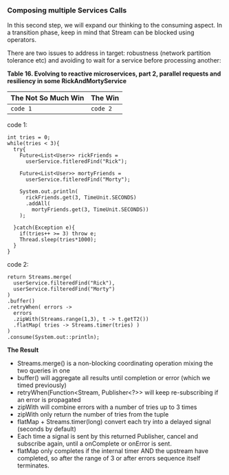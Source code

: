 
### Composing multiple Services Calls

In this second step, we will expand our thinking to the consuming aspect. In a transition phase, keep in mind that Stream can be blocked using operators.

There are two issues to address in target: robustness (network partition tolerance etc) and avoiding to wait for a service before processing another:

**Table 16. Evolving to reactive microservices, part 2, parallel requests and resiliency in some RickAndMortyService**

|The Not So Much Win|The Win|
|----|----|
|``` code 1 ```|``` code 2 ```|

code 1:
```
int tries = 0;
while(tries < 3){
  try{
    Future<List<User>> rickFriends =
      userService.fitleredFind("Rick");

    Future<List<User>> mortyFriends =
      userService.fitleredFind("Morty");

    System.out.println(
      rickFriends.get(3, TimeUnit.SECONDS)
      .addAll(
        mortyFriends.get(3, TimeUnit.SECONDS))
    );

  }catch(Exception e){
    if(tries++ >= 3) throw e;
    Thread.sleep(tries*1000);
  }
}
```

code 2:
```
return Streams.merge(
  userService.filteredFind("Rick"),
  userService.filteredFind("Morty")
)
.buffer()
.retryWhen( errors ->
  errors
  .zipWith(Streams.range(1,3), t -> t.getT2())
  .flatMap( tries -> Streams.timer(tries) )
)
.consume(System.out::println);
```

**The Result**

* Streams.merge() is a non-blocking coordinating operation mixing the two queries in one
* buffer() will aggregate all results until completion or error (which we timed previously)
* retryWhen(Function<Stream<Throwable>, Publisher<?>> will keep re-subscribing if an error is propagated
 * zipWith will combine errors with a number of tries up to 3 times
 * zipWith only return the number of tries from the tuple
 * flatMap + Streams.timer(long) convert each try into a delayed signal (seconds by default)
 * Each time a signal is sent by this returned Publisher, cancel and subscribe again, until a onComplete or onError is sent.
 * flatMap only completes if the internal timer AND the upstream have completed, so after the range of 3 or after errors sequence itself terminates.

